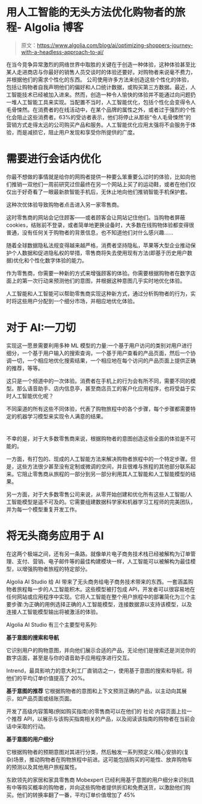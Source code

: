 # 用人工智能的无头方法优化购物者的旅程- Algolia 博客

> 原文：<https://www.algolia.com/blog/ai/optimizing-shoppers-journey-with-a-headless-approach-to-ai/>

在当今竞争异常激烈的网络世界中取胜的关键在于创造一种体验，这种体验甚至比某人走进商店与你最好的销售人员交谈时的体验还要好。对购物者来说毫不费力，并根据他们的需求个性化的东西。    公司使用许多方法来创造这些个性化的体验，包括让购物者自我声明他们的偏好和人口统计数据，或购买第三方数据。最近，人工智能技术已经被加入进来。然而，创造一种令人愉快的体验并不能通过向问题扔一堆人工智能工具来实现。当配置不当时，人工智能优化，包括个性化会变得令人毛骨悚然。在消费者的在线活动中，在某个品牌的属性之外，或者过于强烈的个性化会阻止这些消费者。63%的受访者表示，他们将停止从那些“令人毛骨悚然”的营销方式走得太远的公司购买产品和服务。人工智能优化应用太强将不会服务于体验，而是减损它，阻止用户发现和享受你所提供的广度。

# [](#the-need-for-in-session-optimization)需要进行会话内优化

你最不想做的事情就是给你的网购者提供一种要么笨重要么过时的体验，比如向他们推销一双他们一周前研究过但最终在另一个网站上买了的运动鞋，或者在他们仅仅出于好奇看了一眼最新款智能手机后，无休止地向他们推销智能手机保护套。

这种次优体验导致购物者点击进入另一家零售商。

这时零售商的网站会记住顾客——或者顾客会让网站记住他们。当购物者屏蔽 cookies，结账前不登录，或者简单地更换设备时，大多数在线购物体验都变得很普通，没有任何关于购物者的背景信息，也不知道他们对什么感兴趣……

随着全球数据隐私法规变得越来越严格，消费者坚持隐私，苹果等大型企业推动保护个人数据和促进隐私权的举措，零售商将失去使用现有方法(即基于历史用户数据)优化和个性化数字体验的能力。

作为零售商，你需要一种新的方式来增强顾客的体验。你需要根据购物者在数字店面上的第一次行动来预测他们的意图，并根据这种意图几乎实时地优化体验。

人工智能和人工智能可以帮助零售商实现这种新方式，通过分析购物者的行为，实时将这些用户分配到一个细分市场，并相应地优化体验。

# [](#for-ai-one-size-does-not-fit-all)对于 AI:一刀切

实现这一愿景需要利用多种 ML 模型的力量:一个基于用户访问的类别对用户进行细分，一个基于用户输入的搜索查询，一个基于用户查看的产品页面，然后一个协调一切，一个相应地优化搜索结果，一个相应地在每个访问的产品页面上提供正确的推荐，等等。

这只是一个频道中的一次体验。消费者在手机上的行为会有所不同，需要不同的模型。那么语音助手、店内信息亭，甚至商店员工的客户化应用程序，也将受益于实时人工智能优化呢？

不同渠道的所有这些不同体验，代表了购物旅程中的各个步骤，每个步骤都需要特定的机器学习模型来实现令人满意的结果。

# [](#ai-is-hard)

不幸的是，对于大多数零售商来说，根据购物者的意图创造这些全面的体验是不可能的。

一方面，有打包的、现成的人工智能方法来解决购物者旅程中的一个特定步骤。但是，这些方法很少甚至没有定制或微调的空间，并且很难与旅程的其他部分联系起来。它阻止零售商从旅程的一部分到另一部分利用其人工智能和人工智能模型的结果。

另一方面，对于大多数零售公司来说，从零开始创建和优化所有这些人工智能/人工智能模型是遥不可及的。它需要组建数据科学家和机器学习工程师的完美团队，并为每一个模型重复开发工作。

# [](#applying-headless-commerce-to-ai)将无头商务应用于 AI

在这两个极端之间，还有另一条路。就像单片电子商务技术栈已经被解构为订单管理、支付、营销、电子邮件等的最佳构建模块一样，人工智能可以被解构为最佳模型，以增强购物者旅程的特定部分。

Algolia AI Studio 给 AI 带来了无头商务给电子商务技术带来的东西。一套涵盖购物者旅程每一步的人工智能积木。这些模型被打包成 API，开发者可以很容易地在任何网站或应用程序中实现。它将人工智能在整个用户旅程中的部署简化为三个主要步骤:为正确的用例选择正确的人工智能模型，连接数据源以支持该模型，以及连接人工智能模型输出将被激活的体验。

Algolia AI Studio 有三个主要型号系列:

**基于意图的搜索和导航**

它识别用户的购物意图，并向他们展示合适的产品，无论他们是搜索还是浏览你的数字店面，甚至是与你的语音助手应用程序进行交互。

Intrend，最具影响力的意大利工厂直销店之一，使用基于意图的搜索和导航，将他们的平均订单价值提高了 20%。

**基于意图的推荐**    它根据购物者的意图和上下文预测正确的产品，以主动向其展示，如产品页面或结账页面。

开发了高级内容策略(例如购买指南)的零售商可以在他们的 社论 内容页面上拉一个推荐 API，以展示与该购买指南相关的产品，以及阅读该指南的购物者在当前会话中采取的行动。

**基于意图的用户细分**

它根据购物者的预期意图对其进行分类，然后触发一系列预定义/精心安排的(复杂)场景，推动购物者在购物旅程中前进。这可能包括购买的可能性、放弃购物车的预测以及其他用户旅程属性。

东欧领先的家居和家具零售商 Mobexpert 已经利用基于意图的用户细分来识别具有中等购买概率的购物者，并向这些购物者提供折扣和免费送货，以激励他们购买。他们的转换率翻了一番，平均订单价值增加了 45%